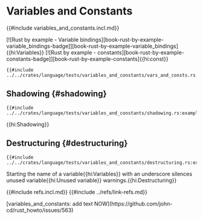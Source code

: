 # Variables and Constants

{{#include variables_and_constants.incl.md}}

[![Rust by example - Variable bindings][book-rust-by-example-variable_bindings-badge]][book-rust-by-example-variable_bindings]{{hi:Variables}} [![Rust by example - constants][book-rust-by-example-constants-badge]][book-rust-by-example-constants]{{hi:const}}

```rust,editable
{{#include ../../crates/language/tests/variables_and_constants/vars_and_consts.rs:example}}
```

## Shadowing {#shadowing}

```rust,editable
{{#include ../../crates/language/tests/variables_and_constants/shadowing.rs:example}}
```

{{hi:Shadowing}}

## Destructuring {#destructuring}

```rust,editable
{{#include ../../crates/language/tests/variables_and_constants/destructuring.rs:example}}
```

Starting the name of a variable{{hi:Variables}} with an underscore silences unused variable{{hi:Unused variable}} warnings.{{hi:Destructuring}}

{{#include refs.incl.md}}
{{#include ../refs/link-refs.md}}

<div class="hidden">
[variables_and_constants: add text NOW](https://github.com/john-cd/rust_howto/issues/563)
</div>
